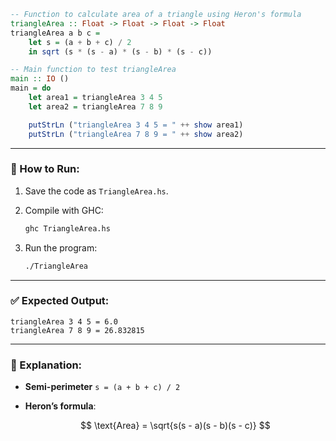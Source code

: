 ```haskell
-- Function to calculate area of a triangle using Heron's formula
triangleArea :: Float -> Float -> Float -> Float
triangleArea a b c =
    let s = (a + b + c) / 2
    in sqrt (s * (s - a) * (s - b) * (s - c))

-- Main function to test triangleArea
main :: IO ()
main = do
    let area1 = triangleArea 3 4 5
    let area2 = triangleArea 7 8 9

    putStrLn ("triangleArea 3 4 5 = " ++ show area1)
    putStrLn ("triangleArea 7 8 9 = " ++ show area2)
```

---

### 🔧 How to Run:

1. Save the code as `TriangleArea.hs`.
2. Compile with GHC:

   ```bash
   ghc TriangleArea.hs
   ```
3. Run the program:

   ```bash
   ./TriangleArea
   ```

---

### ✅ Expected Output:

```
triangleArea 3 4 5 = 6.0
triangleArea 7 8 9 = 26.832815
```

---

### 📘 Explanation:

* **Semi-perimeter** `s = (a + b + c) / 2`
* **Heron’s formula**:

  $$
  \text{Area} = \sqrt{s(s - a)(s - b)(s - c)}
  $$
